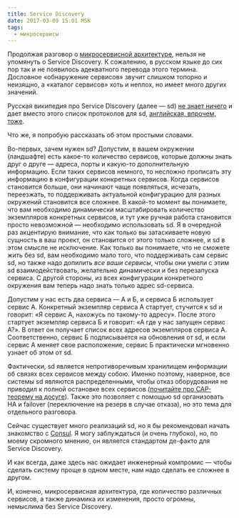 ```yaml
---
title: Service Discovery
date: 2017-03-09 15:01 MSK
tags:
  - микросервисы
---
```


Продолжая разговор о [микросервисной архитектуре](/blog/2017/01/25/microservices/), нельзя не упомянуть о Service
Discovery. К сожалению, в русском языке до сих пор так и не появилось адекватного перевода этого термина. Дословное
«обнаружение сервисов» звучит слишком топорно и неизящно, а «каталог сервисов» хоть и неплох, но имеет много других
значений.

Русская википедия про Service Discovery (далее — sd) [не знает ничего](https://ru.wikipedia.org/wiki/%D0%9E%D0%B1%D0%BD%D0%B0%D1%80%D1%83%D0%B6%D0%B5%D0%BD%D0%B8%D0%B5_%D1%81%D0%B5%D1%80%D0%B2%D0%B8%D1%81%D0%BE%D0%B2) и дает вместо этого список протоколов для sd, [английская, впрочем, тоже](https://en.wikipedia.org/wiki/Service_discovery).

<!-- more -->

Что же, я попробую рассказать об этом простыми словами.

Во-первых, зачем нужен sd? Допустим, в вашем окружении (ландшафте) есть какое-то количество сервисов, которые должны
знать друг о друге — адреса, порты и какую-то дополнительную информацию. Если таких сервисов немного, то несложно
прописать эту информацию в конфигурации конкретных сервисов. Когда сервисов становится больше, они начинают чаще
появляться, исчезать, переезжать, то поддерживать актуальной конфигурацию для разных окружений становится все сложнее. В
какой-то момент вы понимаете, что вам необходимо динамически масштабировать количество экземпляров конкретных сервисов,
и тут уже ручная работа становится просто невозможной — необходимо использовать sd. Я в очередной раз акцентирую
внимание, что как только вы затаскиваете новую сущность в ваш проект, он становится от этого только сложнее, и sd в этом
смысле не исключение. Как только вы понимаете, что не сможете жить без sd, вам необходимо мало того, что поддерживать
сам сервис sd, но также надо допилить *все ваши сервисы*, чтобы они умели с этим sd взаимодействовать, желательно
динамически и без перезапуска сервиса. С другой стороны, из всех конфигурации конкретного окружения вам теперь надо знать
только адрес sd-сервиса.

Допустим у нас есть два сервиса — А и Б, и сервиса Б использует сервис А. Конкретный экземпляр сервиса А стартует,
стучится к sd и говорит: «Я сервис А, нахожусь по такому-то адресу». После этого стартует экземпляр сервиса Б и говорит:
«А где у нас запущен сервис А?». В ответ он получает список всех адресов экземпляров сервиса А. Соответственно, сервис Б
подписывается на обновления от sd, и если сервис А меняет свое расположение, сервис Б практически мгновенно узнает об
этом от sd.

Фактически, sd является непротиворечивым хранилищем информации об связях всех сервисов между собою. Именно поэтому,
наверное, все системы sd являются распределенными, чтобы отказ оборудования не приводил к полной остановке всех
сервисов ([почитайте про CAP-теорему на досуге](/blog/2013/08/03/partitioning/)). Также это позволяет с помощью sd
организовать HA и failover (переключение на резерв в случае отказа), но это тема для отдельного разговора.

Сейчас существует много реализаций sd, но я бы рекомендовал начать знакомство с [Consul](https://www.consul.io/). Я могу
заблуждаться (и очень глубоко), но, по моему скромного мнению, он является стандартом де-факто для Service Discovery.

И как всегда, даже здесь нас ожидает инженерный компромис — чтобы сделать систему проще в одном месте, нам надо сделать
ее сложнее в другом.

И, конечно, микросервисная архитектура, где количество различных сервисов, а также динамика их изменения, просто
огромны, немыслима без Service Discovery.
